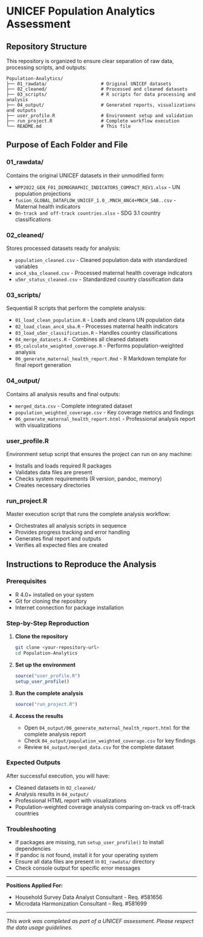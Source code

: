 # UNICEF Population Analytics Assessment

## Repository Structure

This repository is organized to ensure clear separation of raw data, processing scripts, and outputs:

```
Population-Analytics/
├── 01_rawdata/                    # Original UNICEF datasets
├── 02_cleaned/                    # Processed and cleaned datasets  
├── 03_scripts/                    # R scripts for data processing and analysis
├── 04_output/                     # Generated reports, visualizations and outputs
├── user_profile.R                 # Environment setup and validation
├── run_project.R                  # Complete workflow execution
└── README.md                      # This file
```

## Purpose of Each Folder and File

### **01_rawdata/**
Contains the original UNICEF datasets in their unmodified form:
- `WPP2022_GEN_F01_DEMOGRAPHIC_INDICATORS_COMPACT_REV1.xlsx` - UN population projections
- `fusion_GLOBAL_DATAFLOW_UNICEF_1.0_.MNCH_ANC4+MNCH_SAB..csv` - Maternal health indicators
- `On-track and off-track countries.xlsx` - SDG 3.1 country classifications

### **02_cleaned/**
Stores processed datasets ready for analysis:
- `population_cleaned.csv` - Cleaned population data with standardized variables
- `anc4_sba_cleaned.csv` - Processed maternal health coverage indicators
- `u5mr_status_cleaned.csv` - Standardized country classification data

### **03_scripts/**
Sequential R scripts that perform the complete analysis:
- `01_load_clean_population.R` - Loads and cleans UN population data
- `02_load_clean_anc4_sba.R` - Processes maternal health indicators
- `03_load_u5mr_classification.R` - Handles country classifications
- `04_merge_datasets.R` - Combines all cleaned datasets
- `05_calculate_weighted_coverage.R` - Performs population-weighted analysis
- `06_generate_maternal_health_report.Rmd` - R Markdown template for final report generation

### **04_output/**
Contains all analysis results and final outputs:
- `merged_data.csv` - Complete integrated dataset
- `population_weighted_coverage.csv` - Key coverage metrics and findings
- `06_generate_maternal_health_report.html` - Professional analysis report with visualizations



### **user_profile.R**
Environment setup script that ensures the project can run on any machine:
- Installs and loads required R packages
- Validates data files are present
- Checks system requirements (R version, pandoc, memory)
- Creates necessary directories

### **run_project.R**
Master execution script that runs the complete analysis workflow:
- Orchestrates all analysis scripts in sequence
- Provides progress tracking and error handling
- Generates final report and outputs
- Verifies all expected files are created

## Instructions to Reproduce the Analysis

### Prerequisites
- R 4.0+ installed on your system
- Git for cloning the repository
- Internet connection for package installation

### Step-by-Step Reproduction

1. **Clone the repository**
   ```bash
   git clone <your-repository-url>
   cd Population-Analytics
   ```

2. **Set up the environment**
   ```r
   source("user_profile.R")
   setup_user_profile()
   ```

3. **Run the complete analysis**
   ```r
   source("run_project.R")
   ```

4. **Access the results**
   - Open `04_output/06_generate_maternal_health_report.html` for the complete analysis report
   - Check `04_output/population_weighted_coverage.csv` for key findings
   - Review `04_output/merged_data.csv` for the complete dataset

### Expected Outputs
After successful execution, you will have:
- Cleaned datasets in `02_cleaned/`
- Analysis results in `04_output/`
- Professional HTML report with visualizations
- Population-weighted coverage analysis comparing on-track vs off-track countries

### Troubleshooting
- If packages are missing, run `setup_user_profile()` to install dependencies
- If pandoc is not found, install it for your operating system
- Ensure all data files are present in `01_rawdata/` directory
- Check console output for specific error messages

---

**Positions Applied For:**
- Household Survey Data Analyst Consultant - Req. #581656
- Microdata Harmonization Consultant – Req. #581699

---

*This work was completed as part of a UNICEF assessment. Please respect the data usage guidelines.*
